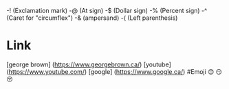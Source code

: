 -! (Exclamation mark)
-@ (At sign)
-$ (Dollar sign)
-% (Percent sign)
-^ (Caret for "circumflex")
-& (ampersand)
-( (Left parenthesis)
# Link
[george brown] (https://www.georgebrown.ca/)
[youtube] (https://www.youtube.com/)
[google] (https://www.google.ca/)
#Emoji
😊
😏
😚
